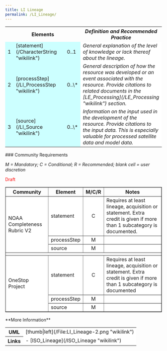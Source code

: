```yaml
---
title: LI Lineage
permalink: /LI_Lineage/
---
```


<table class="wikitable">
<tr>
<th colspan="3">
Elements

</th>
<th>
<i>Definition and Recommended Practice</i>

</th>
</tr>
<tr>
<td bgcolor="CCFFFF">
1

</td>
<td bgcolor="CCFFFF">
[statement](/CharacterString "wikilink")

</td>
<td bgcolor="CCFFFF">
0..1

</td>
<td bgcolor="FFFFFF">
<i>General explanation of the level of knowledge or lack thereof about the lineage. </i>

</td>
</tr>
<tr>
<td bgcolor="CCFFFF">
2

</td>
<td bgcolor="CCFFFF">
[processStep](/LI_ProcessStep "wikilink")

</td>
<td bgcolor="CCFFFF">
0..\*

</td>
<td bgcolor="FFFFFF">
<i>General description of how the resource was developed or an event associated with the resource. Provide citations to related documents in the [LE_Processing](/LE_Processing "wikilink") section.</i>

</td>
</tr>
<tr>
<td bgcolor="CCFFFF">
3

</td>
<td bgcolor="CCFFFF">
[source](/LI_Source "wikilink")

</td>
<td bgcolor="CCFFFF">
0..\*

</td>
<td bgcolor="FFFFFF">
<i>Information on the input used in the development of the resource. Provide citations to the input data. This is especially valuable for processed satellite data and model data. </i>

</td>
</tr>
</table>
### Community Requirements

*M = Mandatory; C = Conditional; R = Recommended; blank cell = user discretion*

<font color="red">Draft</font>

<table class="wikitable" border="1">
<tr>
<th>
Community

</th>
<th>
Element

</th>
<th>
M/C/R

</th>
<th>
Notes

</th>
</tr>
<tr bgcolor="FFFFFF" border="2">
<td rowspan="3">
NOAA Completeness Rubric V2

</td>
<td>
statement

</td>
<td align="center">
C

</td>
<td>
Requires at least lineage, acquisition or statement. Extra credit is given if more than 1 subcategory is documented.

</td>
</tr>
<tr bgcolor="FFFFFF">
<td>
processStep

</td>
<td align="center">
M

</td>
<td>
</td>
</tr>
<tr bgcolor="FFFFFF">
<td>
source

</td>
<td align="center">
M

</td>
<td>
</td>
</tr>
<tr>
<th colspan="6">
</th>
</tr>
<tr bgcolor="FFFFFF" border="2">
<td rowspan="3">
OneStop Project

</td>
<td>
statement

</td>
<td align="center">
C

</td>
<td>
Requires at least lineage, acquisition or statement. Extra credit is given if more than 1 subcategory is documented

</td>
</tr>
<tr bgcolor="FFFFFF">
<td>
processStep

</td>
<td align="center">
M

</td>
<td>
</td>
</tr>
<tr bgcolor="FFFFFF">
<td>
source

</td>
<td align="center">
M

</td>
<td>
</td>
</tr>
</table>
**More Information**

<table class="wikitable">
<tr>
<th>
UML

</th>
<td bgcolor="FFFFFF">
[thumb|left](/File:LI_Lineage-2.png "wikilink")

</td>
</tr>
<tr>
<th>
Links

</th>
<td bgcolor="FFFFFF">
-   [ISO_Lineage](/ISO_Lineage "wikilink")

</td>
</tr>
</table>
